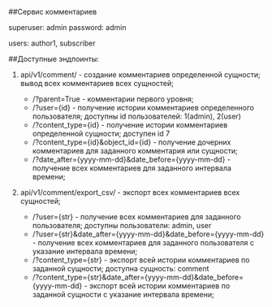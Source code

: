 ##Сервис комментариев

superuser: admin password: admin

users: author1, subscriber

##Доступные эндпоинты:

1. api/v1/comment/ - создание комментариев определенной сущности; вывод всех комментариев всех сущностей;
   - /?parent=True - комментарии первого уровня;
   - /?user={id} - получение истории комментариев определенного пользователя;
      доступны id пользователей: 1(admin), 2(user)
   - /?content_type={id} - получение истории комментариев определенной сущности;
      доступен id 7
   - /?content_type={id}&object_id={id} - получение дочерних комментариев для заданного комментария или сущности;
   - /?date_after={yyyy-mm-dd}&date_before={yyyy-mm-dd} - получение всех комментариев для заданного интервала времени;

2. api/v1/comment/export_csv/ - экспорт всех комментариев всех сущностей;
   - /?user={str} - получение всех комментариев для заданного пользователя;
      доступны пользователи: admin, user
   - /?user={str}&date_after={yyyy-mm-dd}&date_before={yyyy-mm-dd} - получение всех комментариев для заданного пользователя с указание интервала времени;
   - /?content_type={str} - экспорт всей истории комментариев по заданной сущности;
      доступна сущность: comment
   - /?content_type={str}&date_after={yyyy-mm-dd}&date_before={yyyy-mm-dd} - экспорт всей истории комментариев по заданной сущности с указание интервала времени;